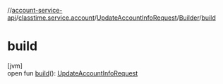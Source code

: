 //[account-service-api](../../../../index.md)/[classtime.service.account](../../index.md)/[UpdateAccountInfoRequest](../index.md)/[Builder](index.md)/[build](build.md)

# build

[jvm]\
open fun [build](build.md)(): [UpdateAccountInfoRequest](../index.md)
